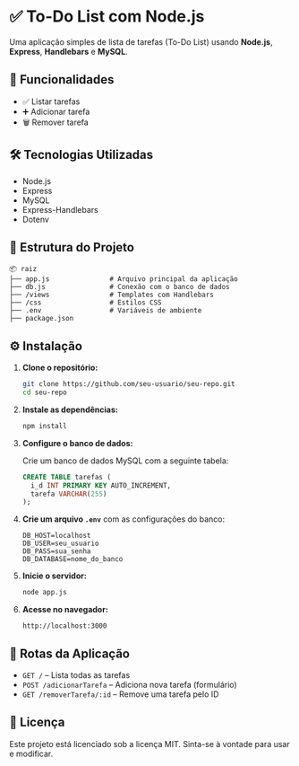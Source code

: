 # ✅ To-Do List com Node.js

Uma aplicação simples de lista de tarefas (To-Do List) usando **Node.js**, **Express**, **Handlebars** e **MySQL**.

## 🚀 Funcionalidades

- ✅ Listar tarefas
- ➕ Adicionar tarefa
- 🗑️ Remover tarefa

## 🛠️ Tecnologias Utilizadas

- Node.js
- Express
- MySQL
- Express-Handlebars
- Dotenv

## 📁 Estrutura do Projeto

```
📦 raiz
├── app.js               # Arquivo principal da aplicação
├── db.js                # Conexão com o banco de dados
├── /views               # Templates com Handlebars
├── /css                 # Estilos CSS
├── .env                 # Variáveis de ambiente
├── package.json
```

## ⚙️ Instalação

1. **Clone o repositório:**
   ```bash
   git clone https://github.com/seu-usuario/seu-repo.git
   cd seu-repo
   ```

2. **Instale as dependências:**
   ```bash
   npm install
   ```

3. **Configure o banco de dados:**

   Crie um banco de dados MySQL com a seguinte tabela:

   ```sql
   CREATE TABLE tarefas (
     i_d INT PRIMARY KEY AUTO_INCREMENT,
     tarefa VARCHAR(255)
   );
   ```

4. **Crie um arquivo `.env`** com as configurações do banco:
   ```env
   DB_HOST=localhost
   DB_USER=seu_usuario
   DB_PASS=sua_senha
   DB_DATABASE=nome_do_banco
   ```

5. **Inicie o servidor:**
   ```bash
   node app.js
   ```

6. **Acesse no navegador:**
   ```
   http://localhost:3000
   ```

## 📌 Rotas da Aplicação

- `GET /` – Lista todas as tarefas
- `POST /adicionarTarefa` – Adiciona nova tarefa (formulário)
- `GET /removerTarefa/:id` – Remove uma tarefa pelo ID

## 📄 Licença

Este projeto está licenciado sob a licença MIT. Sinta-se à vontade para usar e modificar.
